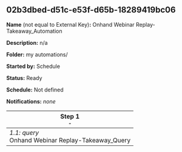## 02b3dbed-d51c-e53f-d65b-18289419bc06

**Name** (not equal to External Key)**:** Onhand Webinar Replay-Takeaway_Automation

**Description:** n/a

**Folder:** my automations/

**Started by:** Schedule

**Status:** Ready

**Schedule:** Not defined

**Notifications:** _none_


| Step 1<br>_<small>-</small>_ |
| --- |
| _1.1: query_<br>Onhand Webinar Replay-Takeaway_Query |
